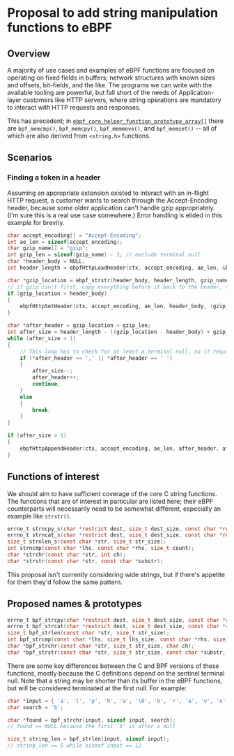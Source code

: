 # Proposal to add string manipulation functions to eBPF

## Overview

A majority of use cases and examples of eBPF functions are focused on operating on fixed fields in buffers; network structures with known sizes and offsets, bit-fields, and the like. The programs we can write with the available tooling are powerful, but fall short of the needs of Application-layer customers like HTTP servers, where string operations are mandatory to interact with HTTP requests and responses.

This has precedent; in [`ebpf_core_helper_function_prototype_array[]`](../libs/execution_context/ebpf_general_helpers.c) there are `bpf_memcmp()`, `bpf_memcpy()`, `bpf_memmove()`, and `bpf_memset()` -- all of which are also derived from `<string.h>` functions.

## Scenarios

### Finding a token in a header

Assuming an appropriate extension existed to interact with an in-flight HTTP request, a customer wants to search through the Accept-Encoding header, because some older application can't handle gzip appropriately. (I'm sure this is a real use case somewhere.) Error handling is elided in this example for brevity.

```C
char accept_encoding[] = "Accept-Encoding";
int ae_len = sizeof(accept_encoding);
char gzip_name[] = "gzip";
int gzip_len = sizeof(gzip_name) - 1; // exclude terminal null
char *header_body = NULL;
int header_length = ebpfHttpLoadHeader(ctx, accept_encoding, ae_len, &header_body);

char *gzip_location = ebpf_strstr(header_body, header_length, gzip_name, gzip_len);
// if gzip isn't first, copy everything before it back to the header, then copy everything after it back to the header.
if (gzip_location > header_body)
{
    ebpfHttpSetHeader(ctx, accept_encoding, ae_len, header_body, (gzip_location - header_body));
}

char *after_header = gzip_location + gzip_len;
int after_size = header_length - ((gzip_location - header_body) + gzip_len);
while (after_size > 1)
{
    // This loop has to check for at least a terminal null, so it requires a length > 1
    if (*after_header == ',' || *after_header == ' ')
    {
        after_size--;
        after_header++;
        continue;
    }
    else
    {
        break;
    }
}

if (after_size > 1)
{
    ebpfHttpAppendHeader(ctx, accept_encoding, ae_len, after_header, after_size);
}
```

## Functions of interest

We should aim to have sufficient coverage of the core C string functions. The functions that are of interest in particular are listed here; their eBPF counterparts will necessarily need to be somewhat different, especially an example like `strstr()`.

```C
errno_t strncpy_s(char *restrict dest, size_t dest_size, const char *restrict src, size_t src_count);
errno_t strncat_s(char *restrict dest, size_t dest_size, const char *restrict src, size_t src_count);
size_t strnlen_s(const char *str, size_t str_size);
int strncmp(const char *lhs, const char *rhs, size_t count);
char *strchr(const char *str, int ch);
char *strstr(const char *str, const char *substr);
```

This proposal isn't currently considering wide strings, but if there's appetite for them they'd follow the same pattern.

## Proposed names & prototypes

```C
errno_t bpf_strcpy(char *restrict dest, size_t dest_size, const char *restrict src, size_t src_count);
errno_t bpf_strcat(char *restrict dest, size_t dest_size, const char *restrict src, size_t src_count);
size_t bpf_strlen(const char *str, size_t str_size);
int bpf_strcmp(const char *lhs, size_t lhs_size, const char *rhs, size_t rhs_size, size_t count);
char *bpf_strchr(const char *str, size_t str_size, char ch);
char *bpf_strstr(const char *str, size_t str_size, const char *substr, size_t substr_size);
```

There are some key differences between the C and BPF versions of these functions, mostly because the C definitions depend on the sentinel terminal null. Note that a string may be shorter than its buffer in the eBPF functions, but will be considered terminated at the first null. For example:

```C
char *input = { 'a', 'l', 'p', 'h', 'a', '\0', 'b', 'r', 'a', 'v', 'o', '\0' };
char search = 'b';

char *found = bpf_strchr(input, sizeof input, search);
// found == NULL because the first 'b' is after a null

size_t string_len = bpf_strlen(input, sizeof input);
// string_len == 5 while sizeof input == 12

```

